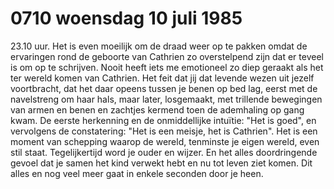 # 0710 woensdag 10 juli 1985
23.10 uur. Het is even moeilijk om de draad weer op te pakken omdat de ervaringen rond de geboorte van Cathrien zo overstelpend zijn dat er teveel is om op te schrijven. Nooit heeft iets me emotioneel zo diep geraakt als het ter wereld komen van Cathrien. Het feit dat jij dat levende wezen uit jezelf voortbracht, dat het daar opeens tussen je benen op bed lag, eerst met de navelstreng om haar hals, maar later, losgemaakt, met trillende bewegingen van armen en benen en zachtjes kermend toen de ademhaling op gang kwam. De eerste herkenning en de onmiddellijke intuïtie: "Het is goed", en vervolgens de constatering: "Het is een meisje, het is Cathrien". Het is een moment van schepping waarop de wereld, tenminste je eigen wereld, even stil staat. Tegelijkertijd word je ouder en wijzer. En het alles doordringende gevoel dat je samen het kind verwekt hebt en nu tot leven ziet komen. Dit alles en nog veel meer gaat in enkele seconden door je heen.